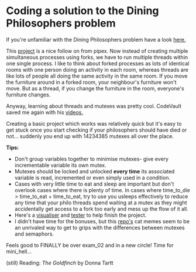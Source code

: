 # Coding a solution to the Dining Philosophers problem

If you're unfamiliar with the Dining Philosophers problem have a look [here.](https://www.geeksforgeeks.org/dining-philosophers-problem/)

This [project](https://medium.com/@ruinadd/philosophers-42-guide-the-dining-philosophers-problem-893a24bc0fe2) is a nice follow on from pipex. Now instead of creating multiple simultaneous processes using forks, we have to run multiple threads within one single process. I like to think about forked processes as lots of identical rooms with one person doing an activity in each room, whereas threads are like lots of people all doing the same activity in the same room. If you move the furniture around in a forked room, your neighbour's furniture won't move. But as a thread, if you change the furniture in the room, everyone's furniture changes.

Anyway, learning about threads and mutexes was pretty cool. CodeVault saved me again with his [videos.](https://www.youtube.com/watch?v=IKG1P4rgm54)

Creating a basic project which works was relatively quick but it's easy to get stuck once you start checking if your philosophers should have died or not... suddenly you end up with 14234385 mutexes all over the place.

**Tips:**
- Don't group variables together to minimise mutexes- give every incrementable variable its own mutex.
- Mutexes should be locked and unlocked **every time** its associated variable is read, incremented or even simply used in a condition.
- Cases with very little time to eat and sleep are important but don't overlook cases where there is plenty of time. In cases where time_to_die > time_to_eat + time_to_eat, try to use you usleeps effectively to reduce any time that your philo threads spend waiting at a mutex as they might accidentally get access to a fork too early and mess up the flow of it all.
- Here's a [visualiser](https://nafuka11.github.io/philosophers-visualizer/) and [tester](https://github.com/Rz-Rz/thales_tester) to help finish the project.
- I didn't have time for the bonuses, but this [repo's](https://github.com/lavrenovamaria/42-philosophers) cat memes seem to be an unrivaled way to get to grips with the differences between mutexes and semaphors.

Feels good to FINALLY be over exam_02 and in a new circle! Time for mini_hell...

(still) Reading:
_The Goldfinch_ by Donna Tartt
